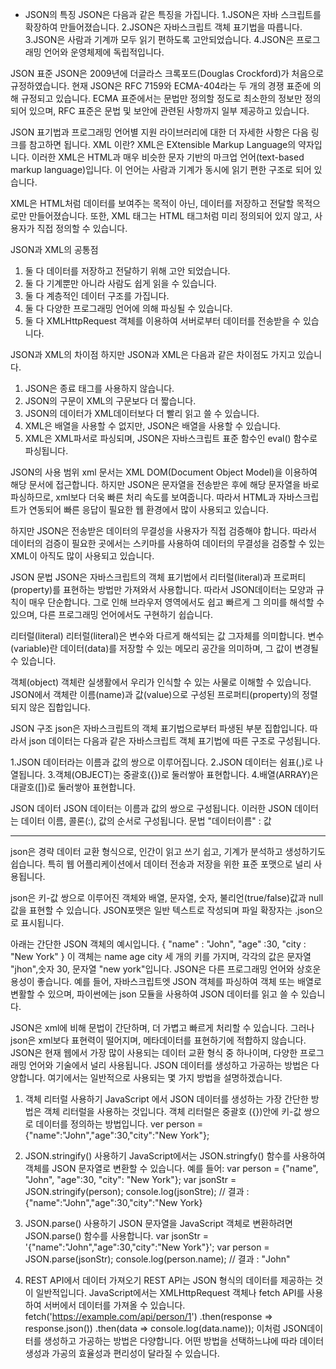 * JSON의 특징
JSON은 다음과 같은 특징을 가집니다.
1.JSON은 자바 스크립트를 확장하여 만들어졌습니다.
2.JSON은 자바스크립트 객체 표기법을 따릅니다.
3.JSON은 사람과 기계까 모두 읽기 편하도록 고안되었습니다.
4.JSON은 프로그래밍 언어와 운영체제에 독립적입니다.

JSON 표준
JSON은 2009년에 더글라스 크록포드(Douglas Crockford)가 처음으로 규정하였습니다.
현재 JSON은 RFC 7159와 ECMA-404라는 두 개의 경쟁 표준에 의해 규정되고 있습니다.
ECMA 표준에서는 문법만 정의할 정도로 최소한의 정보만 정의되어 있으며, RFC 표준은 문법 및 보안에 관련된 사항까지 일부 제공하고 있습니다.

JSON 표기법과 프로그래밍 언어별 지원 라이브러리에 대한 더 자세한 사항은 다음 링크를 참고하면 됩니다.
XML 이란?
XML은 EXtensible Markup Language의 약자입니다.
이러한 XML은 HTML과 매우 비슷한 문자 기반의 마크업 언어(text-based markup language)입니다.
이 언어는 사람과 기계가 동시에 읽기 편한 구조로 되어 있습니다.

XML은 HTML처럼 데이터를 보여주는 목적이 아닌, 데이터를 저장하고 전달할 목적으로만 만들어졌습니다.
또한, XML 태그는 HTML 태그처럼 미리 정의되어 있지 않고, 사용자가 직접 정의할 수 있습니다.

JSON과 XML의 공통점
1. 둘 다 데이터를 저장하고 전달하기 위해 고안 되었습니다.
2. 둘 다 기계뿐만 아니라 사람도 쉽게 읽을 수 있습니다.
3. 둘 다 계층적인 데이터 구조를 가집니다.
4. 둘 다 다양한 프로그래밍 언어에 의해 파싱될 수 있습니다.
5. 둘 다 XMLHttpRequest 객체를 이용하여 서버로부터 데이터를 전송받을 수 있습니다.

JSON과 XML의 차이점
하지만 JSON과 XML은 다음과 같은 차이점도 가지고 있습니다.
1. JSON은 종료 태그를 사용하지 않습니다.
2. JSON의 구문이 XML의 구문보다 더 짧습니다.
3. JSON의 데이터가 XML데이터보다 더 빨리 읽고 쓸 수 있습니다.
4. XML은 배열을 사용할 수 없지만, JSON은 배열을 사용할 수 있습니다.
5. XML은 XML파서로 파싱되며, JSON은 자바스크립트 표준 함수인 eval() 함수로 파싱됩니다.

JSON의 사용 범위
xml 문서는 XML DOM(Document Object Model)을 이용하여 해당 문서에 접근합니다.
하지만 JSON은 문자열을 전송받은 후에 해당 문자열을 바로 파싱하므로, xml보다 더욱 빠른 처리 속도를 보여줍니다.
따라서 HTML과 자바스크립트가 연동되어 빠른 응답이 필요한 웹 환경에서 많이 사용되고 있습니다.

하지만 JSON은 전송받은 데이터의 무결성을 사용자가 직접 검증해야 합니다.
따라서 데이터의 검증이 필요한 곳에서는 스키마를 사용하여 데이터의 무결성을 검증할 수 있는 XML이 아직도 많이 사용되고 있습니다.

JSON 문법
JSON은 자바스크립트의 객체 표기법에서 리터럴(literal)과 프로퍼티(property)를 표현하는 방법만 가져와서 사용합니다.
따라서 JSON데이터는 모양과 규칙이 매우 단순합니다.
그로 인해 브라우저 영역에서도 쉽고 빠르게 그 의미를 해석할 수 있으며, 다른 프로그래밍 언어에서도 구현하기 쉽습니다.

리터럴(literal)
리터럴(literal)은 변수와 다르게 해석되는 값 그자체를 의미합니다.
변수(variable)란 데이터(data)를 저장할 수 있는 메모리 공간을 의미하며, 그 값이 변경될 수 있습니다.

객체(object)
객체란 실생활에서 우리가 인식할 수 있는 사물로 이해할 수 있습니다.
JSON에서 객체란 이름(name)과 값(value)으로 구성된 프로퍼티(property)의 정렬되지 않은 집합입니다.

JSON 구조
json은 자바스크립트의 객체 표기법으로부터 파생된 부분 집합입니다.
따라서 json 데이터는 다음과 같은 자바스크립트 객체 표기법에 따른 구조로 구성됩니다.

1.JSON 데이터라는 이름과 값의 쌍으로 이루어집니다.
2.JSON 데이터는 쉼표(,)로 나열됩니다.
3.객체(OBJECT)는 중괄호({})로 둘러쌓아 표현합니다.
4.배열(ARRAY)은 대괄호([])로 둘러쌓아 표현합니다.

JSON 데이터
JSON 데이터는 이름과 값의 쌍으로 구성됩니다.
이러한 JSON 데이터는 데이터 이름, 콜론(:), 값의 순서로 구성됩니다.
문법
"데이터이름" : 값

-----------------------
json은 경략 데이터 교환 형식으로, 인간이 읽고 쓰기 쉽고, 기계가 분석하고 생성하기도 쉽습니다. 특히 웹 어플리케이션에서 데이터 전송과 저장을 위한 표준 포맷으로 널리 사용됩니다.

json은 키-값 쌍으로 이루어진 객체와 배열, 문자열, 숫자, 불리언(true/false)값과 null값을 표현할 수 있습니다. JSON포맷은 일반 텍스트로 작성되며 파일 확장자는 .json으로 표시됩니다.

아래는 간단한 JSON 객체의 예시입니다.
{
    "name" : "John",
    "age" :30,
    "city : "New York"
}
이 객체는 name age city 세 개의 키를 가지며, 각각의 값은 문자열 "jhon",숫자 30, 문자열 "new york"입니다.
JSON은 다른 프로그래밍 언어와 상호운용성이 좋습니다. 예를 들어, 자바스크립트엣 JSON 객체를 파싱하여 객체 또는 배열로 변활할 수 있으며, 파이썬에는 json 모듈을 사용하여 JSON 데이터를 읽고 쓸 수 있습니다.

JSON은 xml에 비해 문법이 간단하며, 더 가볍고 빠르게 처리할 수 있습니다. 그러나 json은 xml보다 표현력이 떨어지며, 메타데이터를 표현하기에 적합하지 않습니다.
JSON은 현재 웹에서 가장 많이 사용되는 데이터 교환 형식 중 하나이며, 다양한 프로그래밍 언어와 기술에서 널리 사용됩니다.
JSON 데이터를 생성하고 가공하는 방법은 다양합니다. 여기에서는 일반적으로 사용되는 몇 가지 방법을 설명하겠습니다.

1. 객체 리터럴 사용하기
JavaScript 에서 JSON 데이터를 생성하는 가장 간단한 방법은 객체 리터럴을 사용하는 것입니다. 객체 리터럴은 중괄호 ({})안에 키-값 쌍으로 데이터를 정의하는 방법입니다.
ver person = {"name":"John","age":30,"city":"New York"};

2. JSON.stringify() 사용하기
JavaScript에서는 JSON.stringfy() 함수를 사용하여 객체를 JSON 문자열로 변환할 수 있습니다. 예를 들어:
var person = {"name", "John", "age":30, "city": "New York"};
var jsonStr = JSON.stringify(person);
console.log(jsonStre); // 결과 : {"name":"John","age":30,"city":"New York}

3. JSON.parse() 사용하기
JSON 문자열을 JavaScript 객체로 변환하려면 JSON.parse() 함수를 사용합니다.
var jsonStr = '{"name":"John","age":30,"city":"New York"}';
var person = JSON.parse(jsonStr);
console.log(person.name); // 결과 : "John"

4. REST API에서 데이터 가져오기
REST API는 JSON 형식의 데이터를 제공하는 것이 일반적입니다. JavaScript에서는 XMLHttpRequest 객체나 fetch API를 사용하여 서버에서 데이터를 가져올 수 있습니다.
fetch('https://example.com/api/person/1')
.then(response => response.json())
.then(data => console.log(data.name));
이처럼 JSON데이터를 생성하고 가공하는 방법은 다양합니다. 어떤 방법을 선택하느냐에 따라 데이터 생성과 가공의 효율성과 편리성이 달라질 수 있습니다.
 